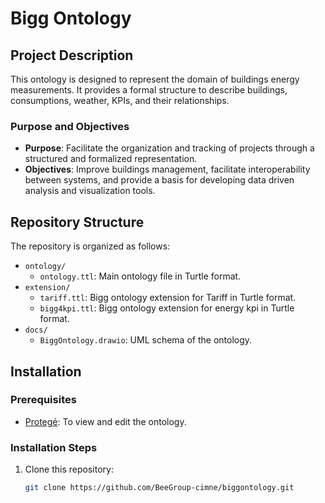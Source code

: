 # Bigg Ontology

## Project Description
This ontology is designed to represent the domain of buildings energy measurements. It provides a formal structure to describe buildings, consumptions, weather, KPIs, and their relationships.

### Purpose and Objectives
- **Purpose**: Facilitate the organization and tracking of projects through a structured and formalized representation.
- **Objectives**: Improve buildings management, facilitate interoperability between systems, and provide a basis for developing data driven analysis and visualization tools.

## Repository Structure
The repository is organized as follows:
- `ontology/`
  - `ontology.ttl`: Main ontology file in Turtle format.
- `extension/`
  - `tariff.ttl`: Bigg ontology extension for Tariff in Turtle format.
  - `bigg4kpi.ttl`: Bigg ontology extension for energy kpi in Turtle format.
- `docs/`
  - `BiggOntology.drawio`: UML schema of the ontology.

## Installation
### Prerequisites
- [Protegé](https://protege.stanford.edu/): To view and edit the ontology.

### Installation Steps
1. Clone this repository:
   ```bash
   git clone https://github.com/BeeGroup-cimne/biggontology.git

